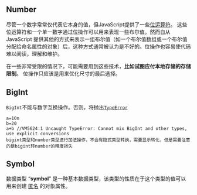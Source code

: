 ## Number

尽管一个数字常常仅代表它本身的值，但JavaScript提供了一些[位运算符](https://developer.mozilla.org/en-US/docs/Web/JavaScript/Reference/Operators/Bitwise_Operators)。 这些位运算符和一个单一数字通过位操作可以用来表现一些布尔值。然而自从 JavaScript 提供其他的方式来表示一组布尔值（如一个布尔值数组或一个布尔值分配给命名属性的对象）后，这种方式通常被认为是不好的。位操作也容易使代码难以阅读，理解和维护。

在一些非常受限的情况下，可能需要用到这些技术，**比如试图应付本地存储的存储限制**。 位操作只应该是用来优化尺寸的最后选择。

<!--比如本地只能存八个字符，那么最大个数字9999999，要存操作个值的数字可以采用位运算，因为位运算的左移1位相当于乘以2-->

## BigInt

`BigInt`不能与数字互换操作。否则，将抛出[`TypeError`](https://developer.mozilla.org/zh-CN/docs/Web/JavaScript/Reference/Global_Objects/TypeError)

```
a=10n
b=20
a+b //VM5624:1 Uncaught TypeError: Cannot mix BigInt and other types, use explicit conversions
bigint类型和number类型进行加法操作，不会有隐式类型转换，需要显示转化，但是需要注意的是bigint转number的精度损失
```

## Symbol

数据类型 “**symbol**” 是一种基本数据类型，该类型的性质在于这个类型的值可以用来创建    <u>匿名</u>   的对象属性。

